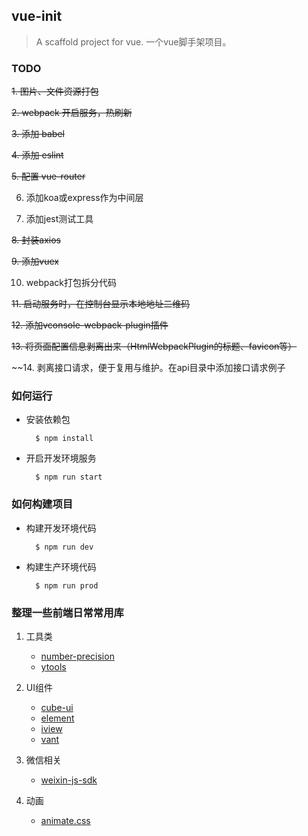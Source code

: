 ## vue-init

> A scaffold project for vue. 一个vue脚手架项目。

### TODO

~~1. 图片、文件资源打包~~

~~2. webpack 开启服务，热刷新~~

~~3. 添加 babel~~

~~4. 添加 eslint~~

~~5. 配置 vue-router~~

6. 添加koa或express作为中间层

7. 添加jest测试工具

~~8. 封装axios~~

~~9. 添加vuex~~

10. webpack打包拆分代码

~~11. 启动服务时，在控制台显示本地地址二维码~~

~~12. 添加vconsole-webpack-plugin插件~~

~~13. 将页面配置信息剥离出来（HtmlWebpackPlugin的标题、favicon等）~~

~~14. 剥离接口请求，便于复用与维护。在api目录中添加接口请求例子

### 如何运行

* 安装依赖包

  ```shell
    $ npm install
  ```

* 开启开发环境服务

  ```shell
    $ npm run start
  ```

### 如何构建项目

* 构建开发环境代码

  ```shell
    $ npm run dev
  ```

* 构建生产环境代码

  ```shell
    $ npm run prod
  ```

### 整理一些前端日常常用库

1. 工具类

    - [number-precision](https://github.com/nefe/number-precision)
    - [ytools](https://github.com/hillpy/ytools)

2. UI组件

    - [cube-ui](https://github.com/didi/cube-ui)
    - [element](https://github.com/ElemeFE/element)
    - [iview](https://github.com/iview/iview)
    - [vant](https://github.com/youzan/vant)

3. 微信相关

    - [weixin-js-sdk](https://github.com/yanxi-me/weixin-js-sdk)

4. 动画

    - [animate.css](https://github.com/daneden/animate.css)